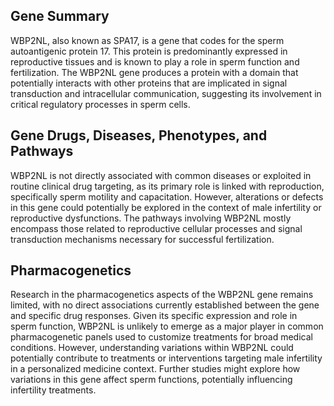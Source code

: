 ## Gene Summary
WBP2NL, also known as SPA17, is a gene that codes for the sperm autoantigenic protein 17. This protein is predominantly expressed in reproductive tissues and is known to play a role in sperm function and fertilization. The WBP2NL gene produces a protein with a domain that potentially interacts with other proteins that are implicated in signal transduction and intracellular communication, suggesting its involvement in critical regulatory processes in sperm cells.

## Gene Drugs, Diseases, Phenotypes, and Pathways
WBP2NL is not directly associated with common diseases or exploited in routine clinical drug targeting, as its primary role is linked with reproduction, specifically sperm motility and capacitation. However, alterations or defects in this gene could potentially be explored in the context of male infertility or reproductive dysfunctions. The pathways involving WBP2NL mostly encompass those related to reproductive cellular processes and signal transduction mechanisms necessary for successful fertilization.

## Pharmacogenetics
Research in the pharmacogenetics aspects of the WBP2NL gene remains limited, with no direct associations currently established between the gene and specific drug responses. Given its specific expression and role in sperm function, WBP2NL is unlikely to emerge as a major player in common pharmacogenetic panels used to customize treatments for broad medical conditions. However, understanding variations within WBP2NL could potentially contribute to treatments or interventions targeting male infertility in a personalized medicine context. Further studies might explore how variations in this gene affect sperm functions, potentially influencing infertility treatments.